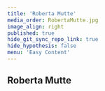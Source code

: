 ```yaml
---
title: 'Roberta Mutte'
media_order: RobertaMutte.jpg
image_align: right
published: true
hide_git_sync_repo_link: true
hide_hypothesis: false
menu: 'Easy Content'
---
```


## Roberta Mutte